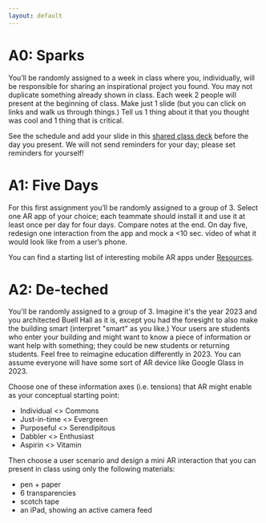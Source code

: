 ```yaml
---
layout: default
---
```


<a name="A0"></a>
# A0: Sparks

You’ll be randomly assigned to a week in class where you, individually, will be responsible for sharing an inspirational project you found. You may not duplicate something already shown in class. Each week 2 people will present at the beginning of class. Make just 1 slide (but you can click on links and walk us through things.) Tell us 1 thing about it that you thought was cool and 1 thing that is critical.

See the schedule and add your slide in this [shared class deck](https://docs.google.com/presentation/d/1Fevmvr0aVYX7Edz32J3Fi6aSqcnH0Las7PvyoqXRX_w/edit#slide=id.p) before the day you present. We will not send reminders for your day; please set reminders for yourself!

<a name="A1"></a>
# A1: Five Days

For this first assignment you’ll be randomly assigned to a group of 3. Select one AR app of your choice; each teammate should install it and use it at least once per day for four days. Compare notes at the end. On day five, redesign one interaction from the app and mock a <10 sec. video of what it would look like from a user’s phone.

You can find a starting list of interesting mobile AR apps under [Resources](/resources.html).

<a name="A2"></a>
# A2: De-teched

You'll be randomly assigned to a group of 3. Imagine it's the year 2023 and you architected Buell Hall as it is, except you had the foresight to also make the building smart (interpret "smart" as you like.) Your users are students who enter your building and might want to know a piece of information or want help with something; they could be new students or returning students. Feel free to reimagine education differently in 2023. You can assume everyone will have some sort of AR device like Google Glass in 2023.

Choose one of these information axes (i.e. tensions) that AR might enable as your conceptual starting point:

-  Individual <> Commons
-  Just-in-time <> Evergreen
-  Purposeful <> Serendipitous
-  Dabbler <> Enthusiast
-  Aspirin <> Vitamin

Then choose a user scenario and design a mini AR interaction that you can present in class using only the following materials:

-   pen + paper
-   6 transparencies
-   scotch tape
-   an iPad, showing an active camera feed
